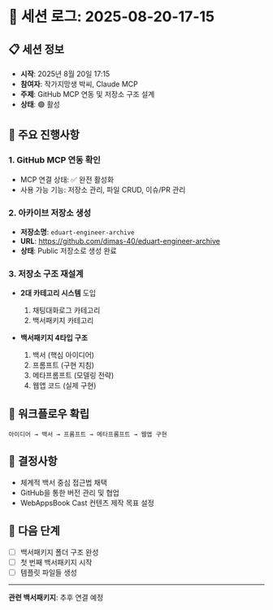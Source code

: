 # 💬 세션 로그: 2025-08-20-17-15

## 📋 세션 정보
- **시작**: 2025년 8월 20일 17:15
- **참여자**: 작가지망생 박씨, Claude MCP
- **주제**: GitHub MCP 연동 및 저장소 구조 설계
- **상태**: 🟢 활성

## 🎯 주요 진행사항

### 1. GitHub MCP 연동 확인
- MCP 연결 상태: ✅ 완전 활성화
- 사용 가능 기능: 저장소 관리, 파일 CRUD, 이슈/PR 관리

### 2. 아카이브 저장소 생성
- **저장소명**: `eduart-engineer-archive`
- **URL**: https://github.com/dimas-40/eduart-engineer-archive
- **상태**: Public 저장소로 생성 완료

### 3. 저장소 구조 재설계
- **2대 카테고리 시스템** 도입
  1. 채팅대화로그 카테고리
  2. 백서패키지 카테고리

- **백서패키지 4타입 구조**
  1. 백서 (핵심 아이디어)
  2. 프롬프트 (구현 지침)
  3. 메타프롬프트 (모델링 전략)
  4. 웹앱 코드 (실제 구현)

## 🔄 워크플로우 확립
```
아이디어 → 백서 → 프롬프트 → 메타프롬프트 → 웹앱 구현
```

## 📝 결정사항
- 체계적 백서 중심 접근법 채택
- GitHub을 통한 버전 관리 및 협업
- WebAppsBook Cast 컨텐츠 제작 목표 설정

## 🎯 다음 단계
- [ ] 백서패키지 폴더 구조 완성
- [ ] 첫 번째 백서패키지 시작
- [ ] 템플릿 파일들 생성

---

**관련 백서패키지**: 추후 연결 예정
